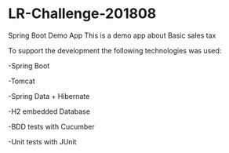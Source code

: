 # LR-Challenge-201808
Spring Boot Demo App
This is a demo app about Basic sales tax

To support the development the following technologies was used:

-Spring Boot

-Tomcat

-Spring Data + Hibernate

-H2 embedded Database

-BDD tests with Cucumber

-Unit tests with JUnit
